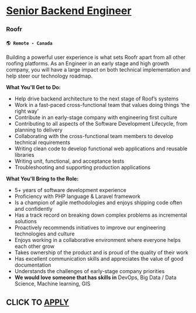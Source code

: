 # [Senior Backend Engineer](https://www.remotewlb.com/apply/senior-backend-engineer-126510)  
### Roofr  
#### `🌎 Remote - Canada`  

Building a powerful user experience is what sets Roofr apart from all other roofing platforms. As an Engineer in an early stage and high growth company, you will have a large impact on both technical implementation and help steer our technology roadmap.

**What You'll Get to Do:**

  * Help drive backend architecture to the next stage of Roof’s systems
  * Work in a fast-paced cross-functional team that values doing things ‘the right way’
  * Contribute in an early-stage company with engineering first culture
  * Contributing to all aspects of the Software Development Lifecycle, from planning to delivery
  * Collaborating with the cross-functional team members to develop technical requirements
  * Writing clean code to develop functional web applications and reusable libraries
  * Writing unit, functional, and acceptance tests
  * Troubleshooting and supporting production applications

**What You'll Bring to the Role:**

  * 5+ years of software development experience
  * Proficiency with PHP language & Laravel framework
  * Is a champion of agile methodologies and enjoys shipping code often and confidently
  * Has a track record on breaking down complex problems as incremental solutions
  * Proactively recommends initiatives to improve our engineering technologies and culture
  * Enjoys working in a collaborative environment where everyone helps each other grow
  * Takes ownership of the product and is proud of the quality of their work
  * Has excellent communication skills and appreciates the value of good documentation
  * Understands the challenges of early-stage company priorities
  * **We would love someone that has skills in** DevOps, Big Data / Data Science, Machine learning, GIS

  
## CLICK TO [APPLY](https://www.remotewlb.com/apply/senior-backend-engineer-126510)

